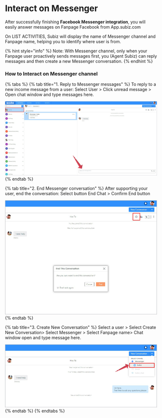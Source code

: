 # Interact on Messenger

After successfully  finishing **Facebook Messenger integration**, you will easily answer messages on Fanpage Facebook  from App.subiz.com

On LIST ACTIVITIES, Subiz will display the name of Messenger channel and Fanpage name, helping you to identify where user is from.

  


{% hint style="info" %}
Note: With Messenger channel, only when your Fanpage user proactively sends messages first, you \(Agent Subiz\) can reply messages and then create a new Messenger conversation.
{% endhint %}

### **How to Interact on Messenger channel**

{% tabs %}
{% tab title="1. Reply to Messenger messages" %}
To reply to a new income message from a user: Select User &gt; Click unread message &gt; Open chat window and type messages here.

![](../../.gitbook/assets/28.-mess-type.jpg)
{% endtab %}

{% tab title="2. End Messenger conversation" %}
After supporting your user, end the conversation: Select button End Chat &gt; Confirm End button

![](../../.gitbook/assets/29.-mess-end.jpg)
{% endtab %}

{% tab title="3. Create New Conversation" %}
Select a user &gt; Select Create New Conversation&gt; Select Messenger &gt; Select Fanpage name&gt; Chat window open and type message here.  


![](../../.gitbook/assets/36.-mess-new%20%281%29.jpg)
{% endtab %}
{% endtabs %}



